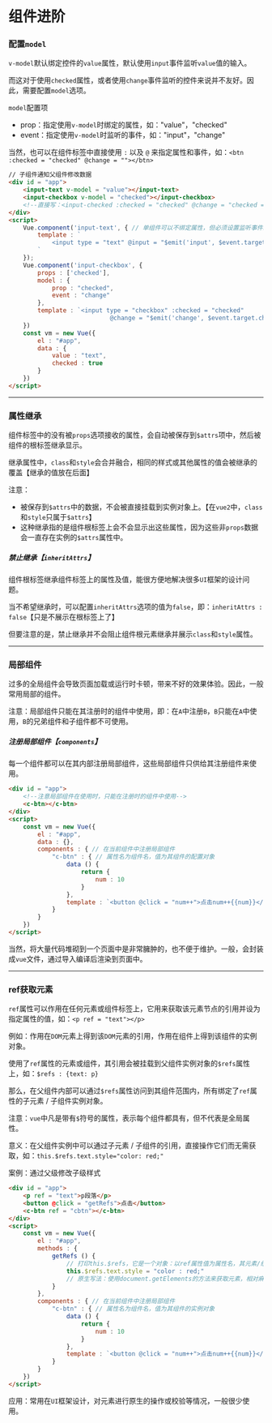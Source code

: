 # 组件进阶

### 配置`model`

`v-model`默认绑定控件的`value`属性，默认使用`input`事件监听`value`值的输入。

而这对于使用`checked`属性，或者使用`change`事件监听的控件来说并不友好。因此，需要配置`model`选项。

`model`配置项

- prop：指定使用`v-model`时绑定的属性，如："value"，"checked"
- event：指定使用`v-model`时监听的事件，如："input"，"change"

当然，也可以在组件标签中直接使用 `:` 以及 `@` 来指定属性和事件，如：`<btn :checked = "checked" @change = ""></btn>`

```html
// 子组件通知父组件修改数据
<div id = "app">
    <input-text v-model = "value"></input-text>
    <input-checkbox v-model = "checked"></input-checkbox>
    <!--直接写：<input-checked :checked = "checked" @change = "checked = $event"></input-checked>-->
</div>
<script>
	Vue.component('input-text', { // 单组件可以不绑定属性，但必须设置监听事件。
        template : ` 
        	<input type = "text" @input = "$emit('input', $event.target.value)">
        `
    });
    Vue.component('input-checkbox', {
        props : ['checked'],
        model : {
            prop : "checked",
            event : "change"
        },
        template : `<input type = "checkbox" :checked = "checked" 
        					@change = "$emit('change', $event.target.checked)">`
    })
	const vm = new Vue({
        el : "#app",
        data : {
            value : "text",
            checked : true
        }
    })
</script>
```

<hr>

### 属性继承

组件标签中的没有被`props`选项接收的属性，会自动被保存到`$attrs`项中，然后被组件的根标签继承显示。

继承属性中，`class`和`style`会合并融合，相同的样式或其他属性的值会被继承的覆盖【继承的值放在后面】

注意：

- 被保存到`$attrs`中的数据，不会被直接挂载到实例对象上。【在`vue2`中，`class`和`style`只属于`$attrs`】
- 这种继承指的是组件根标签上会不会显示出这些属性，因为这些非`props`数据会一直存在实例的`$attrs`属性中。



##### 禁止继承【`inheritAttrs`】

组件根标签继承组件标签上的属性及值，能很方便地解决很多`UI`框架的设计问题。

当不希望继承时，可以配置`inheritAttrs`选项的值为`false`，即：`inheritAttrs : false`【只是不展示在根标签上了】

但要注意的是，禁止继承并不会阻止组件根元素继承并展示`class`和`style`属性。

<hr>

### 局部组件

过多的全局组件会导致页面加载或运行时卡顿，带来不好的效果体验。因此，一般常用局部的组件。

注意：局部组件只能在其注册时的组件中使用，即：在`A`中注册`B`，`B`只能在`A`中使用，`B`的兄弟组件和子组件都不可使用。



##### 注册局部组件【`components`】

每一个组件都可以在其内部注册局部组件，这些局部组件只供给其注册组件来使用。

```html
<div id = "app">
    <!--注意局部组件在使用时，只能在注册时的组件中使用-->
    <c-btn></c-btn>
</div>
<script>
	const vm = new Vue({
        el : "#app",
        data : {},
        components : { // 在当前组件中注册局部组件
            "c-btn" : { // 属性名为组件名，值为其组件的配置对象
                data () {
                    return {
                        num : 10
                    }
                },
                template : `<button @click = "num++">点击num++{{num}}</button>`
            }
        }
    })
</script>
```

当然，将大量代码堆砌到一个页面中是非常臃肿的，也不便于维护。一般，会封装成`vue`文件，通过导入编译后渲染到页面中。

<hr>

### ref获取元素

`ref`属性可以作用在任何元素或组件标签上，它用来获取该元素节点的引用并设为指定属性的值，如：`<p ref = "text"></p>`

例如：作用在`DOM`元素上得到该`DOM`元素的引用，作用在组件上得到该组件的实例对象。

使用了`ref`属性的元素或组件，其引用会被挂载到父组件实例对象的`$refs`属性上，如：`$refs : {text: p}`

那么，在父组件内部可以通过`$refs`属性访问到其组件范围内，所有绑定了`ref`属性的子元素 / 子组件实例对象。

注意：`vue`中凡是带有`$`符号的属性，表示每个组件都具有，但不代表是全局属性。

意义：在父组件实例中可以通过子元素 / 子组件的引用，直接操作它们而无需获取，如：`this.$refs.text.style="color: red;"`

案例：通过父级修改子级样式

```html
<div id = "app">
    <p ref = "text">p段落</p>
    <button @click = "getRefs">点击</button>
    <c-btn ref = "cbtn"></c-btn>
</div>
<script>
	const vm = new Vue({
        el : "#app",
        methods : {
            getRefs () {
                // 打印this.$refs，它是一个对象：以ref属性值为属性名，其元素/组件名（引用）为属性值。
                this.$refs.text.style = "color : red;"
                // 原生写法：使用document.getElements的方法来获取元素，相对麻烦。
            }
        },
        components : { // 在当前组件中注册局部组件
            "c-btn" : { // 属性名为组件名，值为其组件的实例对象
                data () {
                    return {
                        num : 10
                    }
                },
                template : `<button @click = "num++">点击num++{{num}}</button>`
            }
        }
    })
</script>
```

应用：常用在`UI`框架设计，对元素进行原生的操作或校验等情况，一般很少使用。

